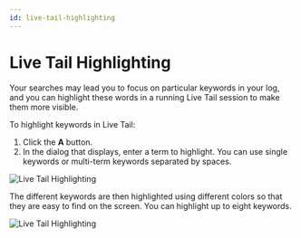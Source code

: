 ```yaml
---
id: live-tail-highlighting
---
```


# Live Tail Highlighting

Your searches may lead you to focus on particular keywords in your log, and you can highlight these words in a running Live Tail session to make them more visible.

To highlight keywords in Live Tail:

1.  Click the **A** button.
2.  In the dialog that displays, enter a term to highlight. You can use single keywords or multi-term keywords separated by spaces.

![Live Tail Highlighting](/img/search/live-tail/livetail-highlighting-open.png)

The different keywords are then highlighted using different colors so that they are easy to find on the screen. You can highlight up to eight keywords.

![Live Tail Highlighting](/img/search/live-tail/livetail-highlighting.png)

